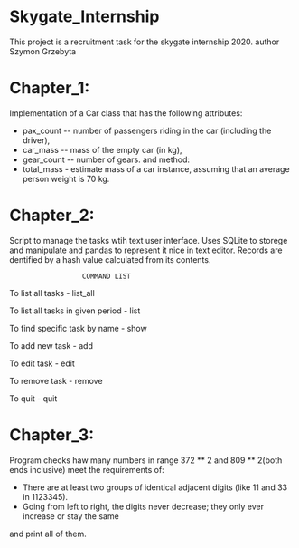# Skygate_Internship
This project is a recruitment task for the skygate internship 2020.
author Szymon Grzebyta

# Chapter_1:
Implementation of a Car class that has the following attributes:
- pax_count -- number of passengers riding in the car (including the driver),
- car_mass -- mass of the empty car (in kg),
- gear_count -- number of gears.
and method:
- total_mass - estimate mass of a car instance, assuming that an average person weight is 70 kg.

# Chapter_2:
Script to manage the tasks wtih text user interface.
Uses SQLite to storege and manipulate and pandas to represent it nice in text editor.
Records are dentified by a hash value calculated from its contents.

                      COMMAND LIST

To list all tasks                            -  list_all

To list all tasks in given period            - list

To find specific task by name                -  show

To add new task                              -  add

To edit task                                 -  edit

To remove task                               -  remove

To quit                                      -  quit

# Chapter_3:
Program checks haw many numbers in range 372 ** 2 and 809 ** 2(both ends inclusive)
meet the requirements of: 
- There are at least two groups of identical adjacent digits (like 11 and 33 in 1123345).
- Going from left to right, the digits never decrease; they only ever increase or stay the same

and print all of them.
